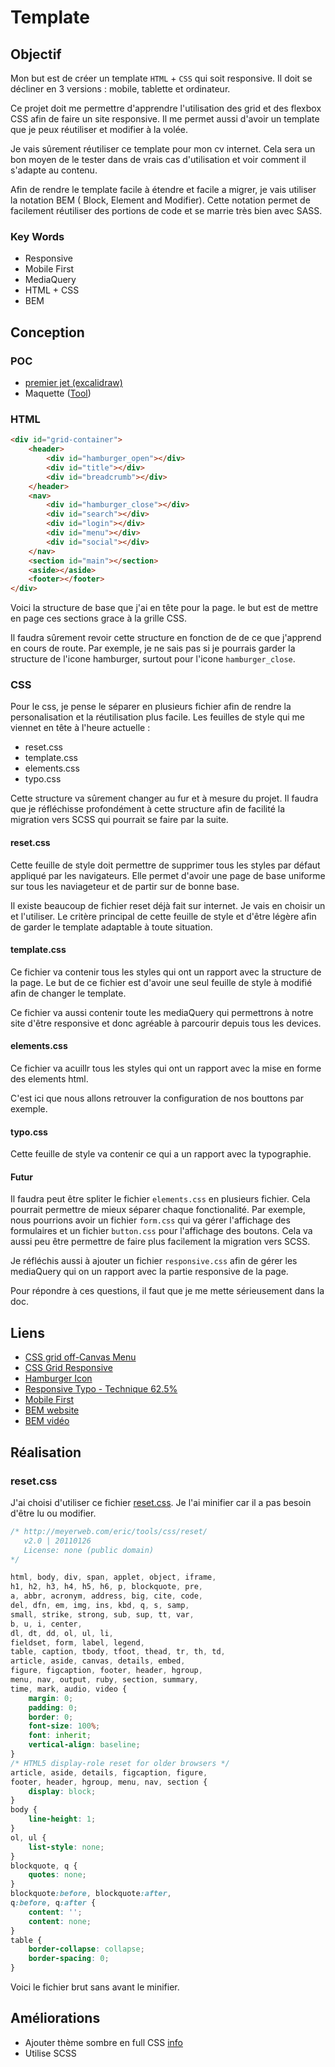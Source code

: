 # Template

## Objectif

Mon but est de créer un template `HTML` + `CSS` qui soit responsive. Il doit se décliner en 3 versions : mobile, tablette et ordinateur.

Ce projet doit me permettre d'apprendre l'utilisation des grid et des flexbox CSS afin de faire un site responsive. Il me permet aussi d'avoir un template que je peux réutiliser et modifier à la volée.

Je vais sûrement réutiliser ce template pour mon cv internet. Cela sera un bon moyen de le tester dans de vrais cas d'utilisation et voir comment il s'adapte au contenu.

Afin de rendre le template facile à étendre et facile a migrer, je vais utiliser la notation BEM (
Block, Element and Modifier). Cette notation permet de facilement réutiliser des portions de code et se marrie très bien avec SASS.

### Key Words

- Responsive
- Mobile First
- MediaQuery
- HTML + CSS
- BEM

## Conception

### POC

- [premier jet (excalidraw)](https://excalidraw.com/#json=5405009382473728,8E_HyQGC5HLAUJ1sBliIMg)
- Maquette ([Tool](https://penpot.app/?source=korben.info))

### HTML

```html
<div id="grid-container">
    <header>
        <div id="hamburger_open"></div>
        <div id="title"></div>
        <div id="breadcrumb"></div>
    </header>
    <nav>
        <div id="hamburger_close"></div>
        <div id="search"></div>
        <div id="login"></div>
        <div id="menu"></div>
        <div id="social"></div>
    </nav>
    <section id="main"></section>
    <aside></aside>
    <footer></footer>
</div>
```

Voici la structure de base que j'ai en tête pour la page. le but est de mettre en page ces sections grace à la grille CSS.

Il faudra sûrement revoir cette structure en fonction de de ce que j'apprend en cours de route. Par exemple, je ne sais pas si je pourrais garder la structure de l'icone hamburger, surtout pour l'icone `hamburger_close`.

### CSS

Pour le css, je pense le séparer en plusieurs fichier afin de rendre la personalisation et la réutilisation plus facile. Les feuilles de style qui me viennet en tête à l'heure actuelle :

- reset.css
- template.css
- elements.css
- typo.css

Cette structure va sûrement changer au fur et à mesure du projet. Il faudra que je réfléchisse profondément à cette structure afin de facilité la migration vers SCSS qui pourrait se faire par la suite.

#### reset.css

Cette feuille de style doit permettre de supprimer tous les styles par défaut appliqué par les navigateurs. Elle permet d'avoir une page de base uniforme sur tous les naviageteur et de partir sur de bonne base.

Il existe beaucoup de fichier reset déjà fait sur internet. Je vais en choisir un et l'utiliser. Le critère principal de cette feuille de style et d'être légère afin de garder le template adaptable à toute situation.

#### template.css

Ce fichier va contenir tous les styles qui ont un rapport avec la structure de la page. Le but de ce fichier est d'avoir une seul feuille de style à modifié afin de changer le template.

Ce fichier va aussi contenir toute les mediaQuery qui permettrons à notre site d'être responsive et donc agréable à parcourir depuis tous les devices.

#### elements.css

Ce fichier va acuillr tous les styles qui ont un rapport avec la mise en forme des elements html.

C'est ici que nous allons retrouver la configuration de nos bouttons par exemple.

#### typo.css

Cette feuille de style va contenir ce qui a un rapport avec la typographie.

#### Futur

Il faudra peut être spliter le fichier `elements.css` en plusieurs fichier. Cela pourrait permettre de mieux séparer chaque fonctionalité. Par exemple, nous pourrions avoir un fichier `form.css` qui va gérer l'affichage des formulaires et un fichier `button.css` pour l'affichage des boutons. Cela va aussi peu être permettre de faire plus facilement la migration vers SCSS.

Je réfléchis aussi à ajouter un fichier `responsive.css` afin de gérer les mediaQuery qui on un rapport avec la partie responsive de la page.

Pour répondre à ces questions, il faut que je me mette sérieusement dans la doc.

## Liens

- [CSS grid off-Canvas Menu](https://webdesign.tutsplus.com/tutorials/how-to-build-an-off-canvas-navigation-with-css-grid--cms-28191)
- [CSS Grid Responsive](https://blogs.infinitesquare.com/posts/web/creer-une-mise-en-page-avec-css-grid-layout)
- [Hamburger Icon](https://www.w3schools.com/howto/howto_css_menu_icon.asp)
- [Responsive Typo - Technique 62.5%](https://www.youtube.com/watch?v=zEFzBxM7g-k)
- [Mobile First](https://www.youtube.com/watch?v=TldlZRKBpAk)
- [BEM website](http://getbem.com/)
- [BEM vidéo](https://www.youtube.com/watch?v=er1JEDuPbZQ)

## Réalisation

### reset.css

J'ai choisi d'utiliser ce fichier [reset.css](https://meyerweb.com/eric/tools/css/reset/). Je l'ai minifier car il a pas besoin d'être lu ou modifier.

```css
/* http://meyerweb.com/eric/tools/css/reset/ 
   v2.0 | 20110126
   License: none (public domain)
*/

html, body, div, span, applet, object, iframe,
h1, h2, h3, h4, h5, h6, p, blockquote, pre,
a, abbr, acronym, address, big, cite, code,
del, dfn, em, img, ins, kbd, q, s, samp,
small, strike, strong, sub, sup, tt, var,
b, u, i, center,
dl, dt, dd, ol, ul, li,
fieldset, form, label, legend,
table, caption, tbody, tfoot, thead, tr, th, td,
article, aside, canvas, details, embed, 
figure, figcaption, footer, header, hgroup, 
menu, nav, output, ruby, section, summary,
time, mark, audio, video {
    margin: 0;
    padding: 0;
    border: 0;
    font-size: 100%;
    font: inherit;
    vertical-align: baseline;
}
/* HTML5 display-role reset for older browsers */
article, aside, details, figcaption, figure, 
footer, header, hgroup, menu, nav, section {
    display: block;
}
body {
    line-height: 1;
}
ol, ul {
    list-style: none;
}
blockquote, q {
    quotes: none;
}
blockquote:before, blockquote:after,
q:before, q:after {
    content: '';
    content: none;
}
table {
    border-collapse: collapse;
    border-spacing: 0;
}

```

Voici le fichier brut sans avant le minifier.

## Améliorations

- Ajouter thème sombre en full CSS [info](https://css-tricks.com/a-complete-guide-to-dark-mode-on-the-web/#os-level)
- Utilise SCSS
